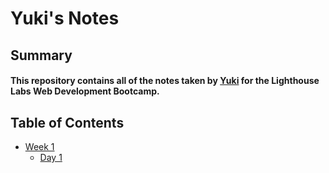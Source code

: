 # Yuki's Notes

## Summary 

#### This repository contains all of the notes taken by [Yuki](https://github.com/shiawase7) for the Lighthouse Labs Web Development Bootcamp.

## Table of Contents
* [Week 1](/Week_1)
  * [Day 1](/Week_1/Day_1)
  